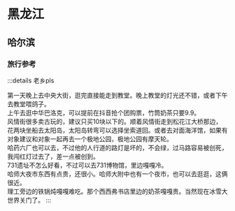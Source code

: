 # 黑龙江

## 哈尔滨

### 旅行参考

:::details 老乡pls

第一天晚上去中央大街，逛完直接能走到教堂。晚上教堂的灯光还不错，或者下午去教堂喂鸽子。  
上午去逛中华巴洛克，可以提前在抖音抢个团购票，竹筒奶茶只要9.9。  
风情街很多卖古玩的，建议只买10块以下的。顺着风情街走到松花江大桥那边，花两块坐船去太阳岛，太阳岛转弯可以选择坐索道回。或者去对面海洋馆，如果有对象建议和对象一起再去一个极地公园，极地公园有摩天轮。  
哈药六厂也可以去，不过他的人行道的路灯是坏的，不会绿，过马路容易被创死，我闯红灯过去了，差一点被创到。  
731遗址不怎么好看，不过可以去731博物馆，里边嘎嘎冷。  
哈师大夜市东西有点贵，还很小。哈师大附中也有一个夜市，也可以去逛逛，这俩很近。  
理工旁边的铁锅炖嘎嘎难吃。那个西西弗书店里边的奶茶嘎嘎贵。当然现在冰雪大世界关门了。
:::
